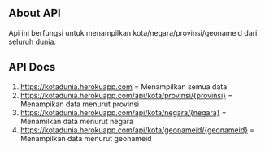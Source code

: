 About API
------------
Api ini berfungsi untuk menampilkan kota/negara/provinsi/geonameid dari seluruh dunia.

API Docs
------------
1. https://kotadunia.herokuapp.com = Menampilkan semua data
2. https://kotadunia.herokuapp.com/api/kota/provinsi/{provinsi} = Menampikan data menurut provinsi
3. https://kotadunia.herokuapp.com/api/kota/negara/{negara} = Menamilkan data menurut negara
4. https://kotadunia.herokuapp.com/api/kota/geonameid/{geonameid} = Menampilkan data menurut geonameid
